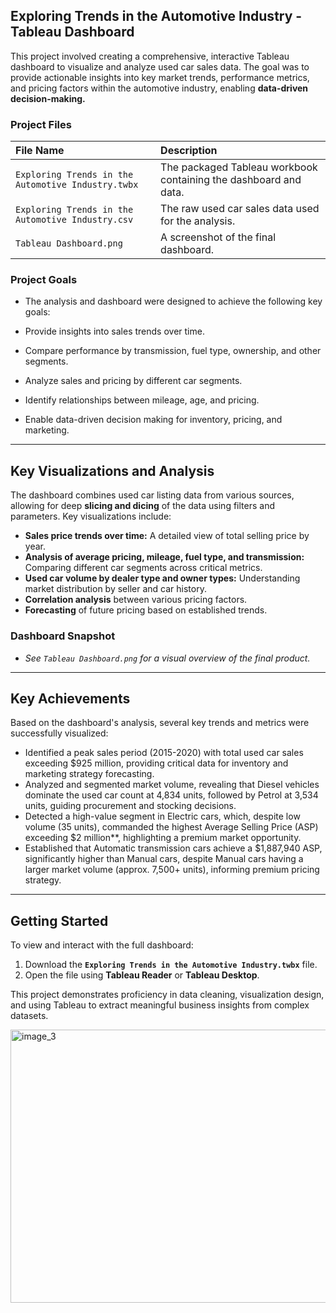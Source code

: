 
## Exploring Trends in the Automotive Industry - Tableau Dashboard

This project involved creating a comprehensive, interactive Tableau dashboard to visualize and analyze used car sales data. The goal was to provide actionable insights into key market trends, performance metrics, and pricing factors within the automotive industry, enabling **data-driven decision-making.**

### Project Files

| File Name | Description |
| :--- | :--- |
| `Exploring Trends in the Automotive Industry.twbx` | The packaged Tableau workbook containing the dashboard and data. |
| `Exploring Trends in the Automotive Industry.csv` | The raw used car sales data used for the analysis. |
| `Tableau Dashboard.png` | A screenshot of the final dashboard. |

### Project Goals

  - The analysis and dashboard were designed to achieve the following key goals:

  - Provide insights into sales trends over time.

  - Compare performance by transmission, fuel type, ownership, and other segments.

  - Analyze sales and pricing by different car segments.

  - Identify relationships between mileage, age, and pricing.

  - Enable data-driven decision making for inventory, pricing, and marketing.

---

## Key Visualizations and Analysis

The dashboard combines used car listing data from various sources, allowing for deep **slicing and dicing** of the data using filters and parameters. Key visualizations include:

* **Sales price trends over time:** A detailed view of total selling price by year.
* **Analysis of average pricing, mileage, fuel type, and transmission:** Comparing different car segments across critical metrics.
* **Used car volume by dealer type and owner types:** Understanding market distribution by seller and car history.
* **Correlation analysis** between various pricing factors.
* **Forecasting** of future pricing based on established trends.

### Dashboard Snapshot

* *See `Tableau Dashboard.png` for a visual overview of the final product.*

---

## Key Achievements

Based on the dashboard's analysis, several key trends and metrics were successfully visualized:

* Identified a peak sales period (2015-2020) with total used car sales exceeding \$925 million, providing critical data for inventory and marketing strategy forecasting.
* Analyzed and segmented market volume, revealing that Diesel vehicles dominate the used car count at 4,834 units, followed by Petrol at 3,534 units, guiding procurement and stocking decisions.
* Detected a high-value segment in Electric cars, which, despite low volume (35 units), commanded the highest Average Selling Price (ASP) exceeding \$2 million**, highlighting a premium market opportunity.
* Established that Automatic transmission cars achieve a $1,887,940 ASP, significantly higher than Manual cars, despite Manual cars having a larger market volume (approx. 7,500+ units), informing premium pricing strategy.

---

## Getting Started

To view and interact with the full dashboard:

1.  Download the **`Exploring Trends in the Automotive Industry.twbx`** file.
2.  Open the file using **Tableau Reader** or **Tableau Desktop**.

This project demonstrates proficiency in data cleaning, visualization design, and using Tableau to extract meaningful business insights from complex datasets.

<img width="884" height="437" alt="image_3" src="https://github.com/user-attachments/assets/7b4712b6-a6a4-4c88-9ef3-8539ad242e74" />
